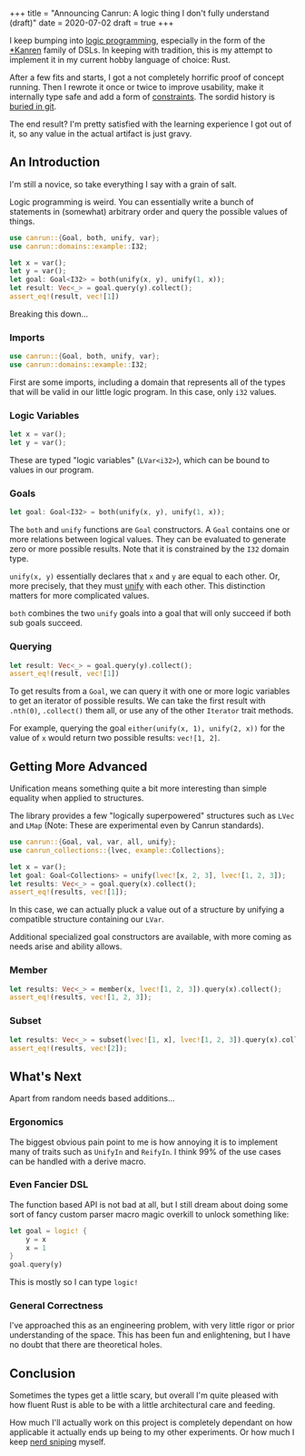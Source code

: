 +++
title = "Announcing Canrun: A logic thing I don't fully understand (draft)"
date = 2020-07-02
draft = true
+++

I keep bumping into [logic programming](https://en.wikipedia.org/wiki/Logic_programming), especially in the form of the [\*Kanren](http://minikanren.org/) family of DSLs. In keeping with tradition, this is my attempt to implement it in my current hobby language of choice: Rust.

After a few fits and starts, I got a not completely horrific proof of concept running. Then I rewrote it once or twice to improve usability, make it internally type safe and add a form of [constraints](https://en.wikipedia.org/wiki/Constraint_logic_programming). The sordid history is [buried in git](https://github.com/tgecho/canrun_rs/commits/master?before=9a7f39310cc73f1e692490f80a84a3d670fe4f52+245).

The end result? I'm pretty satisfied with the learning experience I got out of it, so any value in the actual artifact is just gravy.

## An Introduction

I'm still a novice, so take everything I say with a grain of salt.

Logic programming is weird. You can essentially write a bunch of statements in (somewhat) arbitrary order and query the possible values of things.

```rust
use canrun::{Goal, both, unify, var};
use canrun::domains::example::I32;

let x = var();
let y = var();
let goal: Goal<I32> = both(unify(x, y), unify(1, x));
let result: Vec<_> = goal.query(y).collect();
assert_eq!(result, vec![1])
```

Breaking this down...

### Imports

```rust
use canrun::{Goal, both, unify, var};
use canrun::domains::example::I32;
```

First are some imports, including a domain that represents all of the types that will be valid in our little logic program. In this case, only `i32` values.

### Logic Variables

```rust
let x = var();
let y = var();
```

These are typed "logic variables" (`LVar<i32>`), which can be bound to values in our program.

### Goals

```rust
let goal: Goal<I32> = both(unify(x, y), unify(1, x));
```

The `both` and `unify` functions are `Goal` constructors. A `Goal` contains one or more relations between logical values. They can be evaluated to generate zero or more possible results. Note that it is constrained by the `I32` domain type.

`unify(x, y)` essentially declares that `x` and `y` are equal to each other. Or, more precisely, that they must [unify](<https://en.wikipedia.org/wiki/Unification_(computer_science)>) with each other. This distinction matters for more complicated values.

`both` combines the two `unify` goals into a goal that will only succeed if both sub goals succeed.

### Querying

```rust
let result: Vec<_> = goal.query(y).collect();
assert_eq!(result, vec![1])
```

To get results from a `Goal`, we can query it with one or more logic variables to get an iterator of possible results. We can take the first result with `.nth(0)`, `.collect()` them all, or use any of the other `Iterator` trait methods.

For example, querying the goal `either(unify(x, 1), unify(2, x))` for the value of `x` would return two possible results: `vec![1, 2]`.

## Getting More Advanced

Unification means something quite a bit more interesting than simple equality when applied to structures.

The library provides a few "logically superpowered" structures such as `LVec` and `LMap` (Note: These are experimental even by Canrun standards).

```rust
use canrun::{Goal, val, var, all, unify};
use canrun_collections::{lvec, example::Collections};

let x = var();
let goal: Goal<Collections> = unify(lvec![x, 2, 3], lvec![1, 2, 3]);
let results: Vec<_> = goal.query(x).collect();
assert_eq!(results, vec![1]);
```

In this case, we can actually pluck a value out of a structure by unifying a compatible structure containing our `LVar`.

Additional specialized goal constructors are available, with more coming as needs arise and ability allows.

### Member

```rust
let results: Vec<_> = member(x, lvec![1, 2, 3]).query(x).collect();
assert_eq!(results, vec![1, 2, 3]);
```

### Subset

```rust
let results: Vec<_> = subset(lvec![1, x], lvec![1, 2, 3]).query(x).collect();
assert_eq!(results, vec![2]);
```

## What's Next

Apart from random needs based additions...

### Ergonomics

The biggest obvious pain point to me is how annoying it is to implement many of traits such as `UnifyIn` and `ReifyIn`. I think 99% of the use cases can be handled with a derive macro.

### Even Fancier DSL

The function based API is not bad at all, but I still dream about doing some sort of fancy custom parser macro magic overkill to unlock something like:

```rust
let goal = logic! {
    y = x
    x = 1
}
goal.query(y)
```

This is mostly so I can type `logic!`

### General Correctness

I've approached this as an engineering problem, with very little rigor or prior understanding of the space. This has been fun and enlightening, but I have no doubt that there are theoretical holes.

## Conclusion

Sometimes the types get a little scary, but overall I'm quite pleased with how fluent Rust is able to be with a little architectural care and feeding.

How much I'll actually work on this project is completely dependant on how applicable it actually ends up being to my other experiments. Or how much I keep [nerd sniping](https://xkcd.com/356/) myself.
